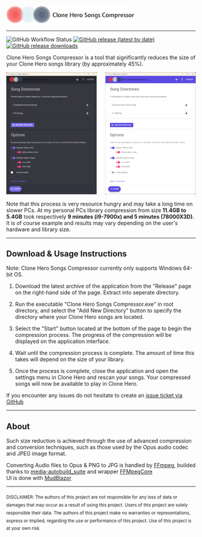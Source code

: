 ![Application logo](src/SongsCompressor.WPF/wwwroot/images/logo_transparent.png?raw=true)
***
![GitHub Workflow Status](https://img.shields.io/github/actions/workflow/status/KrystianLesniak/Clone-Hero-Songs-Compressor/dotnet.yml?label=test)
[![GitHub release (latest by date)](https://img.shields.io/github/v/release/KrystianLesniak/Clone-Hero-Songs-Compressor)](https://github.com/KrystianLesniak/Clone-Hero-Songs-Compressor/releases)
[![GitHub release downloads](https://img.shields.io/github/downloads/KrystianLesniak/Clone-Hero-Songs-Compressor/total)](https://github.com/KrystianLesniak/Clone-Hero-Songs-Compressor/releases)

Clone Hero Songs Compressor is a tool that significantly reduces the size of your Clone Hero songs library (by approximately 45%).<br>

![Application screenshoot](docs/img/app-screenshot.png?raw=true)


Note that this process is very resource hungry and may take a long time on slower PCs. At my personal PCs library compression from size **11.4GB to 5.4GB** took respectively **9 minutes (i9-7900x) and 5 minutes (78000X3D).** It is of course example and results may vary depending on the user's hardware and library size.

***
## Download & Usage Instructions

Note: Clone Hero Songs Compressor currently only supports Windows 64-bit OS.

1. Download the latest archive of the application from the "Release" page on the right-hand side of the page. Extract into seperate directory.

2. Run the executable "Clone Hero Songs Compressor.exe" in root directory, and select the "Add New Directory" button to specify the directory where your Clone Hero songs are located.

3. Select the "Start" button located at the bottom of the page to begin the compression process. The progress of the compression will be displayed on the application interface.

4. Wait until the compression process is complete. The amount of time this takes will depend on the size of your library.

5. Once the process is complete, close the application and open the settings menu in Clone Hero and rescan your songs. Your compressed songs will now be available to play in Clone Hero.

If you encounter any issues do not hesitate to create an [issue ticket via GitHub](https://github.com/KrystianLesniak/Clone-Hero-Songs-Compressor/issues)


***
## About
Such size reduction is achieved through the use of advanced compression and conversion techniques, such as those used by the Opus audio codec and JPEG image format.

Converting Audio files to Opus & PNG to JPG is handled by [FFmpeg](https://ffmpeg.org/), builded thanks to [media-autobuild_suite](https://github.com/m-ab-s/media-autobuild_suite) and wrapper [FFMpegCore](https://github.com/rosenbjerg/FFMpegCore)
<br>
UI is done with [MudBlazor](https://mudblazor.com/)

**** 
<sub>
DISCLAIMER: The authors of this project are not responsible for any loss of data or damages that may occur as a result of using this project. Users of this project are solely responsible their data. The authors of this project make no warranties or representations, express or implied, regarding the use or performance of this project. Use of this project is at your own risk.
</sub>

